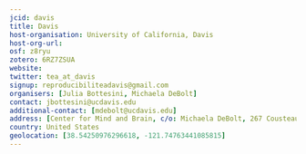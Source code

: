```yaml
---
jcid: davis
title: Davis
host-organisation: University of California, Davis
host-org-url: 
osf: z8ryu
zotero: 6RZ7ZSUA
website: 
twitter: tea_at_davis
signup: reproducibiliteadavis@gmail.com
organisers: [Julia Bottesini, Michaela DeBolt]
contact: jbottesini@ucdavis.edu
additional-contact: [mdebolt@ucdavis.edu]
address: [Center for Mind and Brain, c/o: Michaela DeBolt, 267 Cousteau Pl., Davis, CA 95618, United States]
country: United States
geolocation: [38.54250976296618, -121.74763441085815]
---
```



